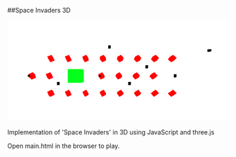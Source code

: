 ##Space Invaders 3D

<img src="spaceInvade.png">

Implementation of 'Space Invaders' in 3D using JavaScript and three.js

Open main.html in the browser to play.